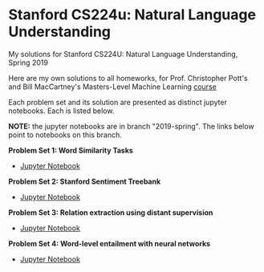 # Stanford CS224u: Natural Language Understanding
My solutions for Stanford CS224U: Natural Language Understanding, Spring 2019

Here are my own solutions to all homeworks, for Prof. Christopher Pott's and Bill MacCartney's Masters-Level Machine Learning [course](https://web.stanford.edu/class/cs224u/)

Each problem set and its solution are presented as distinct jupyter notebooks. Each is listed below. 

**NOTE:** the jupyter notebooks are in branch "2019-spring". The links below point to notebooks on this branch.

**Problem Set 1: Word Similarity Tasks**
- [Jupyter Notebook](https://github.com/Wangitnator/cs224u/blob/2019-spring/hw1_wordsim.ipynb)

**Problem Set 2: Stanford Sentiment Treebank**
- [Jupyter Notebook](https://github.com/Wangitnator/cs224u/blob/2019-spring/hw2_sst.ipynb)

**Problem Set 3: Relation extraction using distant supervision**
- [Jupyter Notebook](https://github.com/Wangitnator/cs224u/blob/2019-spring/hw3_rel_ext.ipynb)

**Problem Set 4: Word-level entailment with neural networks**
- [Jupyter Notebook](https://github.com/Wangitnator/cs224u/blob/2019-spring/hw4_wordentail.ipynb)
